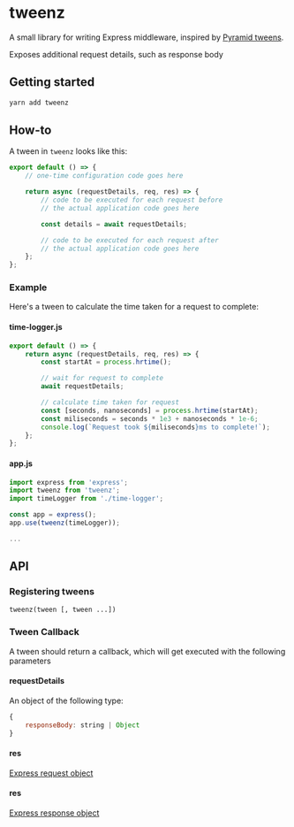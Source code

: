# tweenz

A small library for writing Express middleware, inspired by [Pyramid tweens](https://docs.pylonsproject.org/projects/pyramid/en/latest/narr/hooks.html#registering-tweens).

Exposes additional request details, such as response body

## Getting started

```bash
yarn add tweenz
```

## How-to

A tween in `tweenz` looks like this:

```js
export default () => {
    // one-time configuration code goes here

    return async (requestDetails, req, res) => {
        // code to be executed for each request before
        // the actual application code goes here

        const details = await requestDetails;

        // code to be executed for each request after
        // the actual application code goes here
    };
};
```

### Example

Here's a tween to calculate the time taken for a request to complete:

#### time-logger.js
```js
export default () => {
    return async (requestDetails, req, res) => {
        const startAt = process.hrtime();

        // wait for request to complete
        await requestDetails;

        // calculate time taken for request
        const [seconds, nanoseconds] = process.hrtime(startAt);
        const miliseconds = seconds * 1e3 + nanoseconds * 1e-6;
        console.log(`Request took ${miliseconds}ms to complete!`);
    };
};
```

#### app.js
```js
import express from 'express';
import tweenz from 'tweenz';
import timeLogger from './time-logger';

const app = express();
app.use(tweenz(timeLogger));

...
```

## API

### Registering tweens
```
tweenz(tween [, tween ...])
```

### Tween Callback
A tween should return a callback, which will get executed with the following parameters

#### requestDetails

An object of the following type:

```js
{
    responseBody: string | Object
}
```

#### res

[Express request object](http://expressjs.com/en/api.html#req)

#### res

[Express response object](http://expressjs.com/en/api.html#res)
